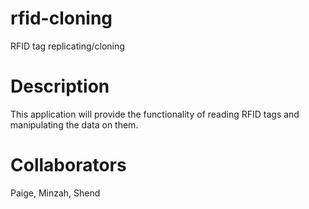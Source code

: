 # rfid-cloning
RFID tag replicating/cloning

# Description
This application will provide the functionality of reading RFID tags and manipulating the data on them.

# Collaborators
Paige, Minzah, Shend
